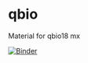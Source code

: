 # qbio
Material for qbio18 mx

[![Binder](https://mybinder.org/badge.svg)](https://mybinder.org/v2/gh/coltonlloyd/beng_213/master)
